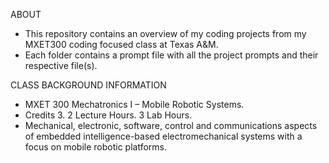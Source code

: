 ABOUT
- This repository contains an overview of my coding projects from my MXET300 coding focused class at Texas A&M.
- Each folder contains a prompt file with all the project prompts and their respective file(s).

CLASS BACKGROUND INFORMATION
- MXET 300 Mechatronics I – Mobile Robotic Systems.
- Credits 3. 2 Lecture Hours. 3 Lab Hours.
- Mechanical, electronic, software, control and communications aspects of embedded intelligence-based electromechanical systems with a focus on mobile robotic platforms.

